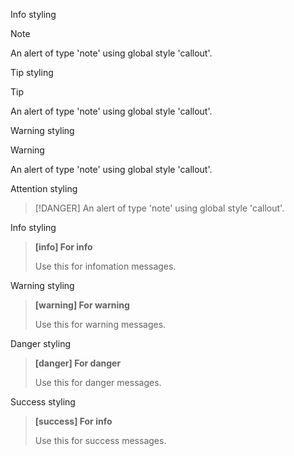 Info styling
> [!NOTE]
> An alert of type 'note' using global style 'callout'.


Tip styling
> [!TIP]
> An alert of type 'note' using global style 'callout'.

Warning styling
> [!WARNING]
> An alert of type 'note' using global style 'callout'.

Attention styling
> [!DANGER]
> An alert of type 'note' using global style 'callout'.




Info styling
> **[info] For info**
>
> Use this for infomation messages.

Warning styling
> **[warning] For warning**
>
> Use this for warning messages.

Danger styling
> **[danger] For danger**
>
> Use this for danger messages.

Success styling
> **[success] For info**
>
> Use this for success messages.
